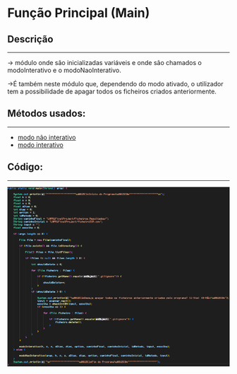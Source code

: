 # Função Principal (Main)

## Descrição ##
-------------------------
-> módulo onde são inicializadas variáveis e onde são chamados o modoInterativo e o modoNaoInterativo.
 
->É também neste módulo que, dependendo do modo ativado, o utilizador tem a possibilidade de apagar todos os ficheiros criados anteriormente.

## Métodos usados: ##
-------------------------

* [modo não interativo](modoNaoInterativo.md)
* [modo interativo](modoInterativo.md)


## Código: ##
-------------------------

![main](Imagens/main.png)